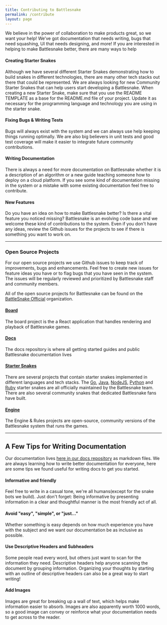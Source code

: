 ```yaml
---
title: Contributing to Battlesnake
permalink: /contribute
layout: page
---
```


We believe in the power of collaboration to make products great, so we want your help! We’ve got documentation that needs writing, bugs that need squashing, UI that needs designing, and more! If you are interested in helping to make Battlesnake better, there are many ways to help

#### Creating Starter Snakes
Although we have several different Starter Snakes demonstrating how to build snakes in different technologies, there are many other tech stacks out there that could be represented. We are always looking for new Community Starter Snakes that can help users start developing a Battlesnake.
When creating a new Starter Snake, make sure that you use the README TEMPLATE as a base for the README.md file of your project. Update it as necessary for the programming language and technology you are using in the starter snake.

#### Fixing Bugs & Writing Tests
Bugs will always exist with the system and we can always use help keeping things running optimally. We are also big believers in unit tests and good test coverage will make it easier to integrate future community contributions.

#### Writing Documentation
There is always a need for more documentation on Battlesnake whether it is a description of an algorithm or a new guide teaching someone how to deploy on a cloud platform. If you see some kind of documentation missing in the system or a mistake with some existing documentation feel free to contribute.

#### New Features
Do you have an idea on how to make Battlesnake better? Is there a vital feature you noticed missing? Battlesnake is an evolving code base and we welcome these kind of contributions to the system. Even if you don't have any ideas, review the Github issues for the projects to see if there is something you want to work on.

---

### Open Source Projects

For our open source projects we use Github issues to keep track of improvements, bugs and enhancements. Feel free to create new issues for feature ideas you have or to flag bugs that you have seen in the system. The issues will be regularly reviewed and prioritized by Battlesnake staff and community members.

All of the open source projects for Battlesnake can be found on the [BattleSnake Official](https://github.com/battlesnakeofficial) organization.

#### <a href="https://github.com/BattlesnakeOfficial/board" target="_blank">Board</a>

The board project is the a React application that handles rendering and playback of Battlesnake games.

#### <a href="https://github.com/BattlesnakeOfficial/docs" target="_blank">Docs</a>

The docs repository  is where all getting started guides and public Battlesnake documentation lives

#### <a href="https://github.com/BattlesnakeOfficial/docs" target="_blank">Starter Snakes</a>

There are several projects that contain starter snakes implemented in different languages and tech stacks. The [Go](https://github.com/battlesnakeofficial/starter-snake-go), [Java](https://github.com/battlesnakeofficial/starter-snake-java), [NodeJS](https://github.com/battlesnakeofficial/starter-snake-node), [Python](https://github.com/battlesnakeofficial/starter-snake-python) and [Ruby](https://github.com/battlesnakeofficial/starter-snake-ruby) starter snakes are all officially maintained by the Battlesnake team. There are also several community snakes that dedicated Battlesnake fans have built.

#### <a href="https://github.com/BattlesnakeOfficial/engine" target="_blank">Engine</a>

The Engine & Rules projects are open-source, community versions of the Battlesnake system that runs the games.

---

## A Few Tips for Writing Documentation
Our documentation lives [here in our docs repository](https://github.com/battlesnakeofficial/docs) as markdown files. We are always learning how to write better documentation for everyone, here are some tips we found useful for writing docs to get you started.


#### Informative and friendly
Feel free to write in a casual tone, we're all humans(except for the snake bots we build). Just don't forget: Being informative by presenting information in a clear and thoughtful manner is the most friendly act of all.

#### Avoid "easy", "simple", or "just..."
Whether something is easy depends on how much experience you have with the subject and we want our documentation be as inclusive as possible.

#### Use Descriptive Headers and Subheaders
Some people read every word, but others just want to scan for the information they need. Descriptive headers help anyone scanning the document by grouping information. Organizing your thoughts by starting with an outline of descriptive headers can also be a great way to start writing!

#### Add Images
Images are great for breaking up a wall of text, which helps make information easier to absorb. Images are also apparently worth 1000 words, so a good image can convey or reinforce what your documentation needs to get across to the reader.
